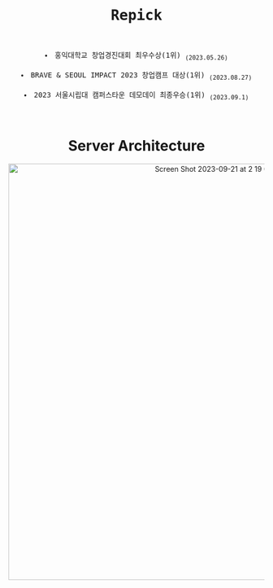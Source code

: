 
<div align=center>

<pre>

<h1>Repick</h1>

<li>홍익대학교 창업경진대회 최우수상(1위) <sub>(2023.05.26)</sub></li>
<li>BRAVE & SEOUL IMPACT 2023 창업캠프 대상(1위) <sub>(2023.08.27)</sub></li>
<li>2023 서울시립대 캠퍼스타운 데모데이 최종우승(1위) <sub>(2023.09.1)</sub></li>

</pre>



# Server Architecture

<img width="818" alt="Screen Shot 2023-09-21 at 2 19 00 PM" src="https://github.com/Repick-official/repick-server/assets/76674422/a29bd3f9-90e8-4724-8050-84ed91bfc58b">

</div>

